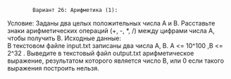             Вариант 26: Арифметика (1):
Условие: 
Заданы два целых положительных числа A и B. Расставьте знаки арифметических
операций (+, -, *, /) между цифрами числа A, чтобы получить B.
Исходные данные:   
В текстовом файле input.txt записаны два числа A, B. A <= 10^100 ,B <= 2^32 . Выведите в
текстовый файл output.txt арифметическое выражение, результатом которого является
число B, или 0 если такого выражения построить нельзя.
